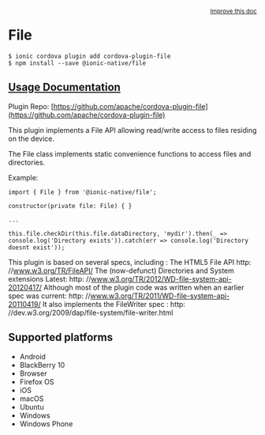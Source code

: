 <a style="float:right;font-size:12px;" href="http://github.com/ionic-team/ionic-native/edit/master/src/@ionic-native/plugins/file/index.ts#L585">
  Improve this doc
</a>

# File

```
$ ionic cordova plugin add cordova-plugin-file
$ npm install --save @ionic-native/file
```

## [Usage Documentation](https://ionicframework.com/docs/native/file/)

Plugin Repo: [https://github.com/apache/cordova-plugin-file](https://github.com/apache/cordova-plugin-file)

This plugin implements a File API allowing read/write access to files residing on the device.

The File class implements static convenience functions to access files and directories.

Example:
```
import { File } from '@ionic-native/file';

constructor(private file: File) { }

...

this.file.checkDir(this.file.dataDirectory, 'mydir').then(_ => console.log('Directory exists')).catch(err => console.log('Directory doesnt exist'));

```

 This plugin is based on several specs, including : The HTML5 File API http: //www.w3.org/TR/FileAPI/
 The (now-defunct) Directories and System extensions Latest: http: //www.w3.org/TR/2012/WD-file-system-api-20120417/
 Although most of the plugin code was written when an earlier spec was current: http: //www.w3.org/TR/2011/WD-file-system-api-20110419/
 It also implements the FileWriter spec : http: //dev.w3.org/2009/dap/file-system/file-writer.html

## Supported platforms
- Android
- BlackBerry 10
- Browser
- Firefox OS
- iOS
- macOS
- Ubuntu
- Windows
- Windows Phone



